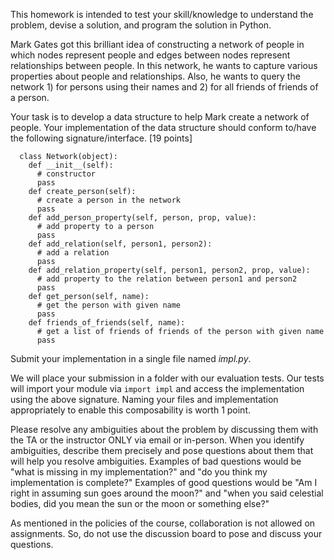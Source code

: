 This homework is intended to test your skill/knowledge to understand the problem, devise a solution, and program the solution in Python.

Mark Gates got this brilliant idea of constructing a network of people in which nodes represent people and edges between nodes represent relationships between people.  In this network, he wants to capture various properties about people and relationships.  Also, he wants to query the network 1) for persons using their names and 2) for all friends of friends of a person.

Your task is to develop a data structure to help Mark create a network of people.  Your implementation of the data structure should conform to/have the following signature/interface. [19 points]
```
  class Network(object):
    def __init__(self):
      # constructor
      pass
    def create_person(self):
      # create a person in the network
      pass
    def add_person_property(self, person, prop, value):
      # add property to a person
      pass
    def add_relation(self, person1, person2):
      # add a relation
      pass
    def add_relation_property(self, person1, person2, prop, value):
      # add property to the relation between person1 and person2
      pass
    def get_person(self, name):
      # get the person with given name
      pass
    def friends_of_friends(self, name):
      # get a list of friends of friends of the person with given name
      pass
```
Submit your implementation in a single file named _impl.py_.

We will place your submission in a folder with our evaluation tests.  Our tests will import your module via `import impl` and access the implementation using the above signature.  Naming your files and implementation appropriately to enable this composability is worth 1 point.

Please resolve any ambiguities about the problem by discussing them with the TA or the instructor ONLY via email or in-person.  When you identify ambiguities, describe them precisely and pose questions about them that will help you resolve ambiguities.  Examples of bad questions would be "what is missing in my implementation?" and "do you think my implementation is complete?"  Examples of good questions would be "Am I right in assuming sun goes around the moon?" and "when you said celestial bodies, did you mean the sun or the moon or something else?"

As mentioned in the policies of the course, collaboration is not allowed on assignments.  So, do not use the discussion board to pose and discuss your questions.
